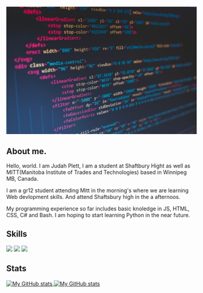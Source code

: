 ![code](img/code.jpg "code")

## About me.

Hello, world. I am Judah Plett, I am a student at Shaftbury Hight as well as
MITT(Manitoba Institute of Trades and Technologies) based in Winnipeg MB, Canada.

I am a gr12 student attending Mitt
in the morning's where we are learning Web devlopment skills. And attend Shaftsbury high in the a afternoos. 

My programming experience so far includes basic knoledge in JS, HTML, CSS, C# and Bash.
I am hoping to start learning Python in the near future.


## Skills


![](https://img.shields.io/badge/code-javascript-informational?style=for-the-badge&logo=javascript&logoColor=white&color=15d3d)
![](https://img.shields.io/badge/web-html-informational?style=for-the-badge&logo=html5&logoColor=white&color=15d3d)
![](https://img.shields.io/badge/web-css-informational?style=for-the-badge&logo=css3&logoColor=white&color=15d3d)

## Stats

<a href="https://github.com/juplett">
  <img height="205px" align="center" src="https://github-readme-stats.vercel.app/api?username=juplett&theme=vue&show_icons=true" alt="My GitHub stats" />
</a>
<a href="https://github.com/juplett">
  <img align="center" src="https://github-readme-stats.vercel.app/api/top-langs/?username=juplett&theme=vue&hide=Ruby&show_icons=true&langs_count=3" alt="My 
  GitHub stats"/>
</a>
